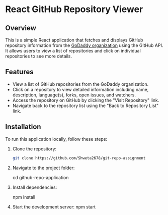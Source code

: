 # React GitHub Repository Viewer
## Overview

This is a simple React application that fetches and displays GitHub repository information from the [GoDaddy organization](https://api.github.com/orgs/godaddy/repos) using the GitHub API. It allows users to view a list of repositories and click on individual repositories to see more details.

## Features

- View a list of GitHub repositories from the GoDaddy organization.
- Click on a repository to view detailed information including name, description, language(s), forks, open issues, and watchers.
- Access the repository on GitHub by clicking the "Visit Repository" link.
- Navigate back to the repository list using the "Back to Repository List" link.

## Installation

To run this application locally, follow these steps:

1. Clone the repository:

   ```bash
   git clone https://github.com/Shweta2678/git-repo-assignment
2. Navigate to the project folder: 
   
    cd github-repo-application

3. Install dependencies:

   npm install

4. Start the development server:
   npm start




